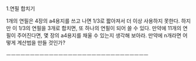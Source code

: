 1.연필 합치기

1개의 연필은 4장의 a4용지를 쓰고 나면 1/3로 짧아져서 더 이상 사용하지 못한다.
하지만 이 1/3의 연필을 3개로 합치면, 또 하나의 연필이 되어 쓸 수 있다.
만약에 11개의 연필이 주어진다면, 몇 장의 a4용지를 채울 수 있는지 생각해 보아라.
만약에 n개라면 어떻게 계산법을 만들 것인가?

ㅡㅡㅡㅡㅡㅡㅡㅡㅡㅡㅡㅡㅡㅡㅡㅡㅡㅡㅡㅡㅡㅡㅡㅡㅡㅡㅡㅡㅡㅡ


